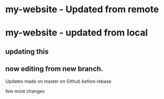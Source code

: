 # my-website - Updated from remote
# my-website - updated from local

## updating this

## now editing from new branch.

Updates made on master on Github before rebase

few more changes
